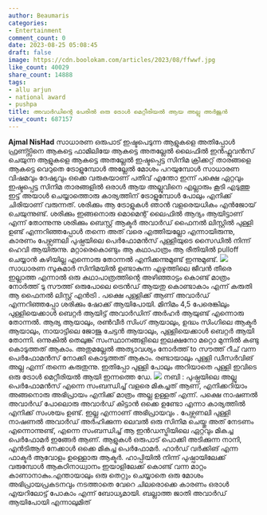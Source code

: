 ```yaml
---
author: Beaumaris
categories:
- Entertainment
comment_count: 0
date: 2023-08-25 05:08:45
draft: false
image: https://cdn.boolokam.com/articles/2023/08/ffwwf.jpg
like_count: 40029
share_count: 14888
tags:
- allu arjun
- national award
- pushpa
title: അവാർഡിന്റെ പേരിൽ ഒരു ട്രോൾ മെറ്റീരിയൽ ആയ അല്ലു അർജുൻ
view_count: 687157
---
```


**Ajmal NisHad** സാധാരണ ഒരുപാട് ഇഷ്ടപെടുന്ന ആളുകളെ അതിപ്പോൾ ഫ്രണ്ട്സിനെ ആകട്ടെ ഫാമിലിയേ ആകട്ടെ അതല്ലേൽ ലൈഫിൽ ഇൻഫ്ലുവൻസ് ചെയുന്ന ആളുകളെ ആകട്ടെ അതല്ലേൽ ഇഷ്ടപ്പെട്ട സിനിമ ക്രിക്കറ്റ് താരങ്ങളെ ആകട്ടെ വെറുതെ ട്രോളുമ്പോൾ അല്ലേൽ മോശം പറയുമ്പോൾ സാധാരണ വിഷമവും ദേഷ്യവും ഒക്കെ വരുകയാണ് പതിവ് എന്തോ ഇന്ന് പക്ഷെ ഏറ്റവും ഇഷ്ടപ്പെട്ട സിനിമ താരങ്ങളിൽ ഒരാൾ ആയ അല്ലുവിനെ എല്ലാരും കൂടി എടുത്തു ഇട്ട് അയാൾ ചെയ്യാത്തൊരു കാര്യത്തിന് ട്രോളുമ്പോൾ പോലും എനിക്ക് ചിരിയാണ് വരുന്നത്. ശരിക്കും ആ ട്രോളുകൾ ഞാൻ വളരെയധികം എൻജോയ് ചെയുന്നുണ്ട്. ശരിക്കും ഇങ്ങനൊരു മൊമെന്റ് ലൈഫിൽ ആദ്യം ആയിട്ടാണ് എന്ന് തോന്നുന്നു ശരിക്കും ബെസ്റ്റ് ആക്ടർ അവാർഡ് ഫൈനൽ ലിസ്റ്റിൽ പുള്ളി ഉണ്ട് എന്നറിഞ്ഞപ്പോൾ തന്നെ അത് വരെ എത്തിയല്ലോ എന്നായിരുന്നു, കാരണം പേഴ്സണലി പുഷ്പയിലെ പെർഫോമൻസ് പുള്ളിയുടെ സൈഡിൽ നിന്ന് ഹെവി ആയിരുന്നു. മറ്റാരെകൊണ്ടും ആ കഥാപാത്രം ആ രീതിയിൽ pulloff ചെയ്യാൻ കഴിയില്ല എന്നൊരു തോന്നൽ എനിക്കന്നുമുണ്ട് ഇന്നുമുണ്ട്. ![](https://cdn.boolokam.com/articles/2023/08/ffwwf.jpg)സാധാരണ സുകുമാർ സിനിമയിൽ ഉണ്ടാകുന്ന എഴുത്തിലെ ജീവൻ തീരെ ഇല്ലാത്ത എന്നാൽ ഒരു കഥാപാത്രത്തിന്റെ അഴിഞ്ഞാട്ടം കൊണ്ട് മാത്രം നോർത്ത് ടു സൗത്ത് ഒരുപോലെ ട്രെൻഡ് ആയതു കൊണ്ടാകാം എന്ന് കരുതി ആ ഫൈനൽ ലിസ്റ്റ് എൻട്രി . പക്ഷെ പുള്ളിക്ക് ആണ് അവാർഡ് എന്നറിഞ്ഞപ്പോ ശരിക്കും ഷോക്ക് ആയിപോയി. മിനിമം 4,5 പേരെങ്കിലും പുള്ളിയെക്കാൾ ബെറ്റർ ആയിട്ട് അവാർഡിന് അർഹർ ആയുണ്ട് എന്നൊരു തോന്നൽ. ആര്യ ആയാലും, രൺവീർ സിംഗ് ആയാലും, ഉദ്ധം സിംഗിലെ ആക്ടർ ആയാലും, നായാട്ടിലെ ജോജു ചേട്ടൻ ആയാലും, പുള്ളിയെക്കാൾ ബെറ്റർ ആയി തോന്നി. ഒന്നുകിൽ തെലുങ്ക് സംസ്ഥാനങ്ങളിലെ ഇലക്ഷനോ മറ്റൊ മുന്നിൽ കണ്ടു കൊടുത്തത് ആകാം. അതുമല്ലേൽ അത്യാവശ്യം നോർത്ത് to സൗത്ത് റീച് വന്ന പെർഫോമൻസ് നോക്കി കൊടുത്തത് ആകാം. രണ്ടായാലും പുള്ളി ഡീസർവിങ് അല്ല എന്ന് തന്നെ കരുതുന്നു. ഇതിപ്പോ പുള്ളി പോലും അറിയാതെ പുള്ളി ഇവിടെ ഒരു ട്രോൾ മെറ്റീരിയൽ ആയി ഇന്നത്തെ ഡേ. ![](https://cdn.boolokam.com/articles/2023/08/fwffff-1.jpg) നബി : പുഷ്പയിലെ അല്ലു പെർഫോമൻസ് എന്നെ സംബന്ധിച്ച് വളരെ മികച്ചത് ആണ്, എനിക്കറിയാം അങ്ങനൊരു അഭിപ്രായം എനിക്ക് മാത്രം അല്ല ഉള്ളത് എന്ന്. പക്ഷെ നാഷണൽ അവാർഡ് പോലൊരു അവാർഡ് കിട്ടാൻ ഒക്കെ ഉണ്ടോ എന്നാ കാര്യത്തിൽ എനിക്ക് സംശയം ഉണ്ട്. ഇല്ല എന്നാണ് അഭിപ്രായവും . പേഴ്സണലി പുള്ളി നാഷണൽ അവാർഡ് അർഹിക്കുന്ന ലെവൽ ഒരു സിനിമ ചെയ്തു അത് നേടണം എന്നൊന്നുണ്ട്, എന്നെ സംബന്ധിച്ച് ആ ഇൻഡസ്ട്രിയിലെ ഏറ്റവും മികച്ച പെർഫോമർ ഇങ്ങേർ ആണ്. ആളുകൾ ഒരുപാട് പൊക്കി അടിക്കുന്ന നാനി, എൻടിആർ നേക്കാൾ ഒക്കെ മികച്ച പെർഫോമർ. ഹാർഡ് വർക്കിങ് എന്ന ഫാക്ടർ ആവോളം ഉള്ളൊരു ആക്ടർ. ഹാപ്പിയിൽ നിന്ന് പുഷ്പായിലേക്ക് വരുമ്പോൾ ആകഠിനാധ്വാനം ഇയാളിലേക്ക് കൊണ്ട് വന്ന മാറ്റം കാണാനാകും.എന്തായാലും ഒരു തെറ്റും ചെയ്യാതെ ഒരു മോശം അഭിപ്രായപ്രകടനവും നടത്താതെ വേറെ ചിലരൊക്കെ കാരണം ഒരാൾ എയറിലോട്ട് പോകാം എന്ന് ബോധ്യമായി. ബല്ലാത്ത ജാതി അവാർഡ് ആയിപോയി എന്നാലുമിത്